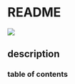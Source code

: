 
# README
![](https://github.com/jedloftis/fintech-goals/blob/master/IMG_2333.JPG)


## description
### table of contents

